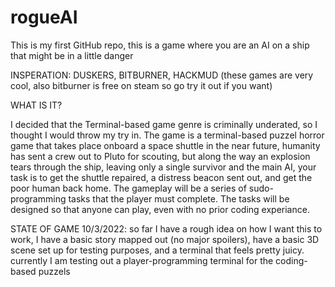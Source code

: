 # rogueAI
This is my first GitHub repo, this is a game where you are an AI on a ship that might be in a little danger

INSPERATION: DUSKERS, BITBURNER, HACKMUD (these games are very cool, also bitburner is free on steam so go try it out if you want)

WHAT IS IT?

I decided that the Terminal-based game genre is criminally underated, so I thought I would throw my try in. The game is a terminal-based puzzel horror game that takes place onboard a space shuttle in the near future, humanity has sent a crew out to Pluto for scouting, but along the way an explosion tears through the ship, leaving only a single survivor and the main AI, your task is to get the shuttle repaired, a distress beacon sent out, and get the poor human back home. The gameplay will be a series of sudo-programming tasks that the player must complete. The tasks will be designed so that anyone can play, even with no prior coding experiance.

STATE OF GAME 10/3/2022: so far I have a rough idea on how I want this to work, I have a basic story mapped out (no major spoilers), have a basic 3D scene set up for testing purposes, and a terminal that feels pretty juicy. currently I am testing out a player-programming terminal for the coding-based puzzels
